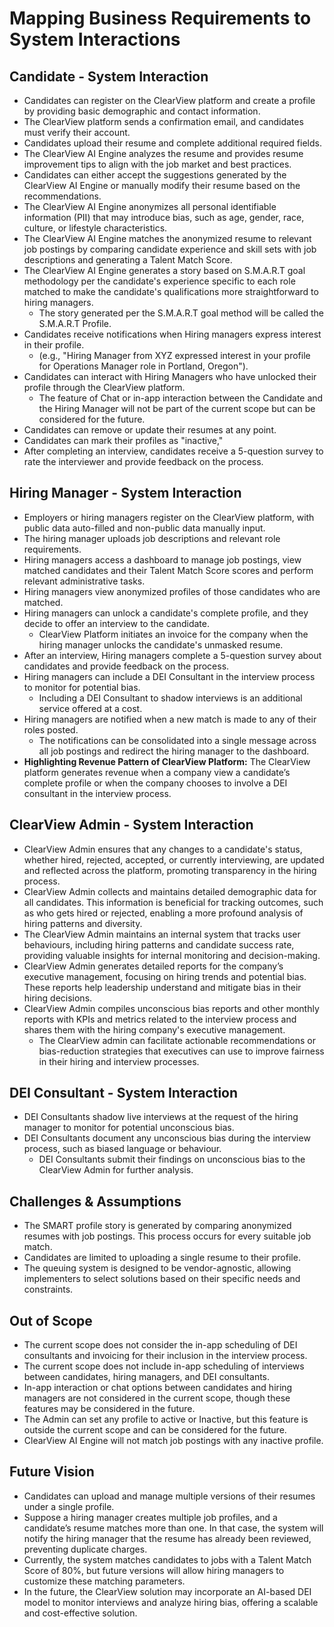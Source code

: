 # Mapping Business Requirements to System Interactions

## Candidate \- System Interaction
* Candidates can register on the ClearView platform and create a profile by providing basic demographic and contact information.   
* The ClearView platform sends a confirmation email, and candidates must verify their account.  
* Candidates upload their resume and complete additional required fields.  
* The ClearView AI Engine analyzes the resume and provides resume improvement tips to align with the job market and best practices.  
* Candidates can either accept the suggestions generated by the ClearView AI Engine or manually modify their resume based on the recommendations.  
* The ClearView AI Engine anonymizes all personal identifiable information (PII) that may introduce bias, such as age, gender, race, culture, or lifestyle characteristics.  
* The ClearView AI Engine matches the anonymized resume to relevant job postings by comparing candidate experience and skill sets with job descriptions and generating a Talent Match Score.   
* The ClearView AI Engine generates a story based on S.M.A.R.T goal methodology per the candidate's experience specific to each role matched to make the candidate's qualifications more straightforward to hiring managers.  
  * The story generated per the S.M.A.R.T goal method will be called the S.M.A.R.T Profile.   
* Candidates receive notifications when Hiring managers express interest in their profile.  
  * (e.g., "Hiring Manager from XYZ expressed interest in your profile for Operations Manager role in Portland, Oregon").  
* Candidates can interact with Hiring Managers who have unlocked their profile through the ClearView platform.   
  * The feature of Chat or in-app interaction between the Candidate and the Hiring Manager will not be part of the current scope but can be considered for the future.    
* Candidates can remove or update their resumes at any point.   
* Candidates can mark their profiles as "inactive,"
* After completing an interview, candidates receive a 5-question survey to rate the interviewer and provide feedback on the process.
    
## Hiring Manager \- System Interaction
* Employers or hiring managers register on the ClearView platform, with public data auto-filled and non-public data manually input.  
* The hiring manager uploads job descriptions and relevant role requirements.  
* Hiring managers access a dashboard to manage job postings, view matched candidates and their Talent Match Score scores and perform relevant administrative tasks.  
* Hiring managers view anonymized profiles of those candidates who are matched.  
* Hiring managers can unlock a candidate's complete profile, and they decide to offer an interview to the candidate.   
  * ClearView Platform initiates an invoice for the company when the hiring manager unlocks the candidate's unmasked resume.   
* After an interview, Hiring managers complete a 5-question survey about candidates and provide feedback on the process.  
* Hiring managers can include a DEI Consultant in the interview process to monitor for potential bias.   
  * Including a DEI Consultant to shadow interviews is an additional service offered at a cost.  
* Hiring managers are notified when a new match is made to any of their roles posted.   
  * The notifications can be consolidated into a single message across all job postings and redirect the hiring manager to the dashboard.  
* **Highlighting Revenue Pattern of ClearView Platform:** The ClearView platform generates revenue when a company view a candidate’s complete profile or when the company chooses to involve a DEI consultant in the interview process. 

## ClearView Admin \- System Interaction
* ClearView Admin ensures that any changes to a candidate's status, whether hired, rejected, accepted, or currently interviewing, are updated and reflected across the platform, promoting transparency in the hiring process.  
* ClearView Admin collects and maintains detailed demographic data for all candidates. This information is beneficial for tracking outcomes, such as who gets hired or rejected, enabling a more profound analysis of hiring patterns and diversity.  
* The ClearView Admin maintains an internal system that tracks user behaviours, including hiring patterns and candidate success rate, providing valuable insights for internal monitoring and decision-making.  
* ClearView Admin generates detailed reports for the company’s executive management, focusing on hiring trends and potential bias. These reports help leadership understand and mitigate bias in their hiring decisions.  
* ClearView Admin compiles unconscious bias reports and other monthly reports with KPIs and metrics related to the interview process and shares them with the hiring company's executive management.   
  * The ClearView admin can facilitate actionable recommendations or bias-reduction strategies that executives can use to improve fairness in their hiring and interview processes.

## DEI Consultant \- System Interaction
* DEI Consultants shadow live interviews at the request of the hiring manager to monitor for potential unconscious bias.  
* DEI Consultants document any unconscious bias during the interview process, such as biased language or behaviour.  
  * DEI Consultants submit their findings on unconscious bias to the ClearView Admin for further analysis.  
  
## Challenges & Assumptions
* The SMART profile story is generated by comparing anonymized resumes with job postings. This process occurs for every suitable job match.
* Candidates are limited to uploading a single resume to their profile.
* The queuing system is designed to be vendor-agnostic, allowing implementers to select solutions based on their specific needs and constraints.

## Out of Scope
* The current scope does not consider the in-app scheduling of DEI consultants and invoicing for their inclusion in the interview process.
* The current scope does not include in-app scheduling of interviews between candidates, hiring managers, and DEI consultants. 
* In-app interaction or chat options between candidates and hiring managers are not considered in the current scope, though these features may be considered in the future.
* The Admin can set any profile to active or Inactive, but this feature is outside the current scope and can be considered for the future.   
* ClearView AI Engine will not match job postings with any inactive profile. 

## Future Vision
* Candidates can upload and manage multiple versions of their resumes under a single profile.
* Suppose a hiring manager creates multiple job profiles, and a candidate’s resume matches more than one. In that case, the system will notify the hiring manager that the resume has already been reviewed, preventing duplicate charges.
* Currently, the system matches candidates to jobs with a Talent Match Score of 80%, but future versions will allow hiring managers to customize these matching parameters.
* In the future, the ClearView solution may incorporate an AI-based DEI model to monitor interviews and analyze hiring bias, offering a scalable and cost-effective solution.



